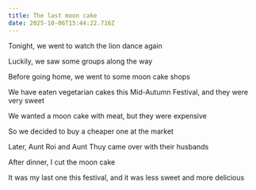 ```yaml
---
title: The last moon cake
date: 2025-10-06T15:44:22.716Z
---
```


Tonight, we went to watch the lion dance again

Luckily, we saw some groups along the way

Before going home, we went to some moon cake shops

We have eaten vegetarian cakes this Mid-Autumn Festival, and they were very sweet

We wanted a moon cake with meat, but they were expensive

So we decided to buy a cheaper one at the market

Later, Aunt Roi and Aunt Thuy came over with their husbands

After dinner, I cut the moon cake

It was my last one this festival, and it was less sweet and more delicious
